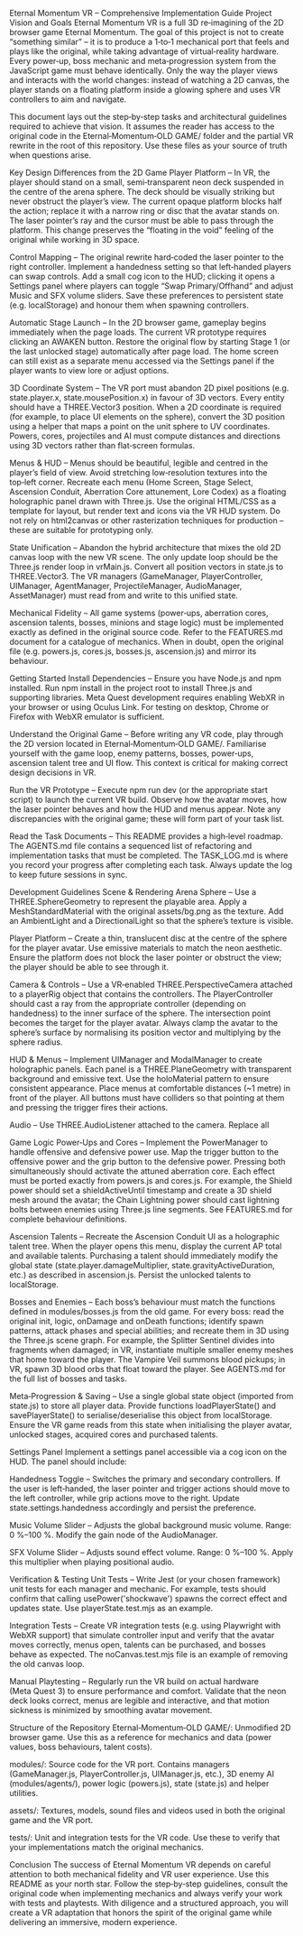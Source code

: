 Eternal Momentum VR – Comprehensive Implementation Guide
Project Vision and Goals
Eternal Momentum VR is a full 3D re‑imagining of the 2D browser game Eternal Momentum. The goal of this project is not to create “something similar” – it is to produce a 1‑to‑1 mechanical port that feels and plays like the original, while taking advantage of virtual‑reality hardware. Every power‑up, boss mechanic and meta‑progression system from the JavaScript game must behave identically. Only the way the player views and interacts with the world changes: instead of watching a 2D canvas, the player stands on a floating platform inside a glowing sphere and uses VR controllers to aim and navigate.

This document lays out the step‑by‑step tasks and architectural guidelines required to achieve that vision. It assumes the reader has access to the original code in the Eternal‑Momentum‑OLD GAME/ folder and the partial VR rewrite in the root of this repository. Use these files as your source of truth when questions arise.

Key Design Differences from the 2D Game
Player Platform – In VR, the player should stand on a small, semi‑transparent neon deck suspended in the centre of the arena sphere. The deck should be visually striking but never obstruct the player’s view. The current opaque platform blocks half the action; replace it with a narrow ring or disc that the avatar stands on. The laser pointer’s ray and the cursor must be able to pass through the platform. This change preserves the “floating in the void” feeling of the original while working in 3D space.

Control Mapping – The original rewrite hard‑coded the laser pointer to the right controller. Implement a handedness setting so that left‑handed players can swap controls. Add a small cog icon to the HUD; clicking it opens a Settings panel where players can toggle “Swap Primary/Offhand” and adjust Music and SFX volume sliders. Save these preferences to persistent state (e.g. localStorage) and honour them when spawning controllers.

Automatic Stage Launch – In the 2D browser game, gameplay begins immediately when the page loads. The current VR prototype requires clicking an AWAKEN button. Restore the original flow by starting Stage 1 (or the last unlocked stage) automatically after page load. The home screen can still exist as a separate menu accessed via the Settings panel if the player wants to view lore or adjust options.

3D Coordinate System – The VR port must abandon 2D pixel positions (e.g. state.player.x, state.mousePosition.x) in favour of 3D vectors. Every entity should have a THREE.Vector3 position. When a 2D coordinate is required (for example, to place UI elements on the sphere), convert the 3D position using a helper that maps a point on the unit sphere to UV coordinates. Powers, cores, projectiles and AI must compute distances and directions using 3D vectors rather than flat‐screen formulas.

Menus & HUD – Menus should be beautiful, legible and centred in the player’s field of view. Avoid stretching low‑resolution textures into the top‑left corner. Recreate each menu (Home Screen, Stage Select, Ascension Conduit, Aberration Core attunement, Lore Codex) as a floating holographic panel drawn with Three.js. Use the original HTML/CSS as a template for layout, but render text and icons via the VR HUD system. Do not rely on html2canvas or other rasterization techniques for production – these are suitable for prototyping only.

State Unification – Abandon the hybrid architecture that mixes the old 2D canvas loop with the new VR scene. The only update loop should be the Three.js render loop in vrMain.js. Convert all position vectors in state.js to THREE.Vector3. The VR managers (GameManager, PlayerController, UIManager, AgentManager, ProjectileManager, AudioManager, AssetManager) must read from and write to this unified state.

Mechanical Fidelity – All game systems (power‑ups, aberration cores, ascension talents, bosses, minions and stage logic) must be implemented exactly as defined in the original source code. Refer to the FEATURES.md document for a catalogue of mechanics. When in doubt, open the original file (e.g. powers.js, cores.js, bosses.js, ascension.js) and mirror its behaviour.

Getting Started
Install Dependencies – Ensure you have Node.js and npm installed. Run npm install in the project root to install Three.js and supporting libraries. Meta Quest development requires enabling WebXR in your browser or using Oculus Link. For testing on desktop, Chrome or Firefox with WebXR emulator is sufficient.

Understand the Original Game – Before writing any VR code, play through the 2D version located in Eternal‑Momentum‑OLD GAME/. Familiarise yourself with the game loop, enemy patterns, bosses, power‑ups, ascension talent tree and UI flow. This context is critical for making correct design decisions in VR.

Run the VR Prototype – Execute npm run dev (or the appropriate start script) to launch the current VR build. Observe how the avatar moves, how the laser pointer behaves and how the HUD and menus appear. Note any discrepancies with the original game; these will form part of your task list.

Read the Task Documents – This README provides a high‑level roadmap. The AGENTS.md file contains a sequenced list of refactoring and implementation tasks that must be completed. The TASK_LOG.md is where you record your progress after completing each task. Always update the log to keep future sessions in sync.

Development Guidelines
Scene & Rendering
Arena Sphere – Use a THREE.SphereGeometry to represent the playable area. Apply a MeshStandardMaterial with the original assets/bg.png as the texture. Add an AmbientLight and a DirectionalLight so that the sphere’s texture is visible.

Player Platform – Create a thin, translucent disc at the centre of the sphere for the player avatar. Use emissive materials to match the neon aesthetic. Ensure the platform does not block the laser pointer or obstruct the view; the player should be able to see through it.

Camera & Controls – Use a VR‑enabled THREE.PerspectiveCamera attached to a playerRig object that contains the controllers. The PlayerController should cast a ray from the appropriate controller (depending on handedness) to the inner surface of the sphere. The intersection point becomes the target for the player avatar. Always clamp the avatar to the sphere’s surface by normalising its position vector and multiplying by the sphere radius.

HUD & Menus – Implement UIManager and ModalManager to create holographic panels. Each panel is a THREE.PlaneGeometry with transparent background and emissive text. Use the holoMaterial pattern to ensure consistent appearance. Place menus at comfortable distances (~1 metre) in front of the player. All buttons must have colliders so that pointing at them and pressing the trigger fires their actions.

Audio – Use THREE.AudioListener attached to the camera. Replace all <audio> elements with THREE.PositionalAudio attached to the corresponding entities (player, bosses, projectiles). Provide volume control in the settings panel and persist the values.

Game Logic
Power‑Ups and Cores – Implement the PowerManager to handle offensive and defensive power use. Map the trigger button to the offensive power and the grip button to the defensive power. Pressing both simultaneously should activate the attuned aberration core. Each effect must be ported exactly from powers.js and cores.js. For example, the Shield power should set a shieldActiveUntil timestamp and create a 3D shield mesh around the avatar; the Chain Lightning power should cast lightning bolts between enemies using Three.js line segments. See FEATURES.md for complete behaviour definitions.

Ascension Talents – Recreate the Ascension Conduit UI as a holographic talent tree. When the player opens this menu, display the current AP total and available talents. Purchasing a talent should immediately modify the global state (state.player.damageMultiplier, state.gravityActiveDuration, etc.) as described in ascension.js. Persist the unlocked talents to localStorage.

Bosses and Enemies – Each boss’s behaviour must match the functions defined in modules/bosses.js from the old game. For every boss: read the original init, logic, onDamage and onDeath functions; identify spawn patterns, attack phases and special abilities; and recreate them in 3D using the Three.js scene graph. For example, the Splitter Sentinel divides into fragments when damaged; in VR, instantiate multiple smaller enemy meshes that home toward the player. The Vampire Veil summons blood pickups; in VR, spawn 3D blood orbs that float toward the player. See AGENTS.md for the full list of bosses and tasks.

Meta‑Progression & Saving – Use a single global state object (imported from state.js) to store all player data. Provide functions loadPlayerState() and savePlayerState() to serialise/deserialise this object from localStorage. Ensure the VR game reads from this state when initialising the player avatar, unlocked stages, acquired cores and purchased talents.

Settings Panel
Implement a settings panel accessible via a cog icon on the HUD. The panel should include:

Handedness Toggle – Switches the primary and secondary controllers. If the user is left‑handed, the laser pointer and trigger actions should move to the left controller, while grip actions move to the right. Update state.settings.handedness accordingly and persist the preference.

Music Volume Slider – Adjusts the global background music volume. Range: 0 %–100 %. Modify the gain node of the AudioManager.

SFX Volume Slider – Adjusts sound effect volume. Range: 0 %–100 %. Apply this multiplier when playing positional audio.

Verification & Testing
Unit Tests – Write Jest (or your chosen framework) unit tests for each manager and mechanic. For example, tests should confirm that calling usePower('shockwave') spawns the correct effect and updates state. Use playerState.test.mjs as an example.

Integration Tests – Create VR integration tests (e.g. using Playwright with WebXR support) that simulate controller input and verify that the avatar moves correctly, menus open, talents can be purchased, and bosses behave as expected. The noCanvas.test.mjs file is an example of removing the old canvas loop.

Manual Playtesting – Regularly run the VR build on actual hardware (Meta Quest 3) to ensure performance and comfort. Validate that the neon deck looks correct, menus are legible and interactive, and that motion sickness is minimized by smoothing avatar movement.

Structure of the Repository
Eternal‑Momentum‑OLD GAME/: Unmodified 2D browser game. Use this as a reference for mechanics and data (power values, boss behaviours, talent costs).

modules/: Source code for the VR port. Contains managers (GameManager.js, PlayerController.js, UIManager.js, etc.), 3D enemy AI (modules/agents/), power logic (powers.js), state (state.js) and helper utilities.

assets/: Textures, models, sound files and videos used in both the original game and the VR port.

tests/: Unit and integration tests for the VR code. Use these to verify that your implementations match the original mechanics.

Conclusion
The success of Eternal Momentum VR depends on careful attention to both mechanical fidelity and VR user experience. Use this README as your north star. Follow the step‑by‑step guidelines, consult the original code when implementing mechanics and always verify your work with tests and playtests. With diligence and a structured approach, you will create a VR adaptation that honors the spirit of the original game while delivering an immersive, modern experience.
